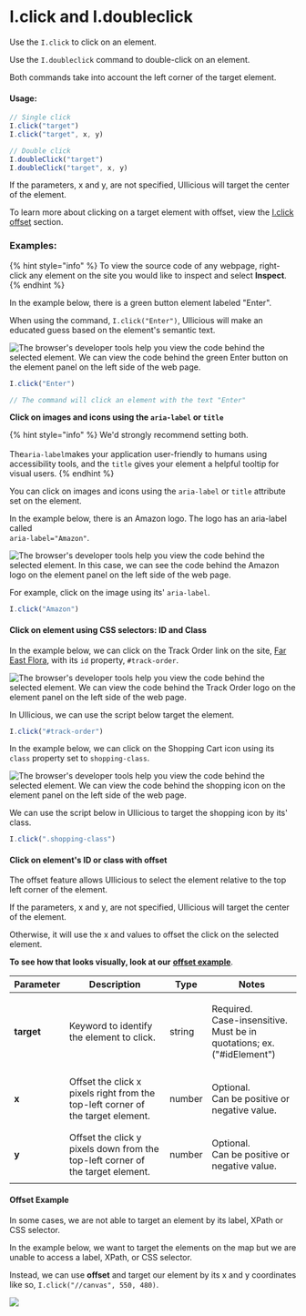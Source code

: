 # I.click and I.doubleclick

Use the `I.click` to click on an element.

Use the `I.doubleclick` command to double-click on an element.

Both commands take into account the left corner of the target element.

#### Usage:

```javascript
// Single click
I.click("target")
I.click("target", x, y)

// Double click
I.doubleClick("target")
I.doubleClick("target", x, y)
```

If the parameters, x and y, are not specified, UIlicious will target the center of the element.

To learn more about clicking on a target element with offset, view the [I.click offset](i.click-and-i.doubleclick.md#click-on-elements-id-or-class-with-offset) section.&#x20;

### Examples:

{% hint style="info" %}
To view the source code of any webpage, right-click any element on the site you would like to inspect and select **Inspect**.
{% endhint %}

In the example below, there is a green button element labeled "Enter".

When using the command, `I.click("Enter")`, UIlicious will make an educated guess based on the element's semantic text.

![The browser's developer tools help you view the code behind the selected element. We can view the code behind the green Enter button on the element panel on the left side of the web page.](https://res.cloudinary.com/di7y5b6ed/image/upload/v1651598658/ui-licious/i.click%20and%20i.doubleclick/i.click-a1.gif)

```javascript
I.click("Enter")

// The command will click an element with the text "Enter"
```

**Click on images and icons using the `aria-label` or `title`**

{% hint style="info" %}
We'd strongly recommend setting both.\
\
The`aria-label`makes your application user-friendly to humans using accessibility tools, and the `title` gives your element a helpful tooltip for visual users.
{% endhint %}

You can click on images and icons using the `aria-label` or `title` attribute set on the element.

In the example below, there is an Amazon logo. The logo has an aria-label called \
`aria-label="Amazon"`.&#x20;

![The browser's developer tools help you view the code behind the selected element. In this case, we can see the code behind the Amazon logo on the element panel on the left side of the web page.](https://res.cloudinary.com/di7y5b6ed/image/upload/v1653363583/ui-licious/ui-licious:%20conceptual%20guide/amazon-blurred-background.png)

For example, click on the image using its' `aria-label`.&#x20;

```javascript
I.click("Amazon")
```

#### **Click on element using CSS selectors: ID and Class**

In the example below, we can click on the Track Order link on the site, [Far East Flora](https://www.fareastflora.com/), with its `id` property, `#track-order`.

![The browser's developer tools help you view the code behind the selected element. We can view the code behind the Track Order logo on the element panel on the left side of the web page.](https://res.cloudinary.com/di7y5b6ed/image/upload/v1653363819/ui-licious/ui-licious:%20conceptual%20guide/far-east-flora-track-order.png)

In UIlicious, we can use the script below target the element.

```javascript
I.click("#track-order")
```

In the example below, we can click on the Shopping Cart icon using its `class` property set to `shopping-class`.

![The browser's developer tools help you view the code behind the selected element. We can view the code behind the shopping icon on the element panel on the left side of the web page.](https://res.cloudinary.com/di7y5b6ed/image/upload/v1653364083/ui-licious/ui-licious:%20conceptual%20guide/far-east-flora-shopping-icon.png)

We can use the script below in UIlicious to target the shopping icon by its' class.

```javascript
I.click(".shopping-class")
```

#### Click on element's ID or class with offset

The offset feature allows UIlicious to select the element relative to the top left corner of the element.

If the parameters, x and y, are not specified, UIlicious will target the center of the element.

Otherwise, it will use the x and values to offset the click on the selected element.

**To see how that looks visually, look at our** [**offset example**](i.click-and-i.doubleclick.md#offset-example).

| Parameter  | Description                                                                     | Type   | Notes                                                                              |
| ---------- | ------------------------------------------------------------------------------- | ------ | ---------------------------------------------------------------------------------- |
| **target** | Keyword to identify the element to click.                                       | string | <p>Required.<br>Case-insensitive.<br>Must be in quotations; ex. ("#idElement")</p> |
| **x**      | Offset the click x pixels right from the top-left corner of the target element. | number | <p>Optional.<br>Can be positive or negative value.</p>                             |
| **y**      | Offset the click y pixels down from the top-left corner of the target element.  | number | <p>Optional.<br>Can be positive or negative value.</p>                             |

#### Offset Example&#x20;

In some cases, we are not able to target an element by its label, XPath or CSS selector.

In the example below, we want to target the elements on the map but we are unable to access a label, XPath, or CSS selector.&#x20;

Instead, we can use **offset** and target our element by its x and y coordinates like so, `I.click("//canvas", 550, 480)`.

![](https://res.cloudinary.com/di7y5b6ed/image/upload/v1653364606/ui-licious/ui-licious:%20conceptual%20guide/offset-map-example.png)
